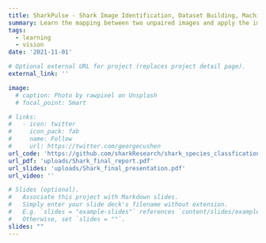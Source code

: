 ```yaml
---
title: SharkPulse - Shark Image Identification, Dataset Building, Machine Learning
summary: Learn the mapping between two unpaired images and apply the image translation in between. 
tags:
  - learning
  - vision
date: '2021-11-01'

# Optional external URL for project (replaces project detail page).
external_link: ''

image:
  # caption: Photo by rawpixel on Unsplash
  # focal_point: Smart

# links:
#   - icon: twitter
#     icon_pack: fab
#     name: Follow
#     url: https://twitter.com/georgecushen
url_code: 'https://github.com/sharkResearch/shark_species_classfication'
url_pdf: 'uploads/Shark_final_report.pdf'
url_slides: 'uploads/Shark_final_presentation.pdf'
url_video: ''

# Slides (optional).
#   Associate this project with Markdown slides.
#   Simply enter your slide deck's filename without extension.
#   E.g. `slides = "example-slides"` references `content/slides/example-slides.md`.
#   Otherwise, set `slides = ""`.
slides: ""
---
```


